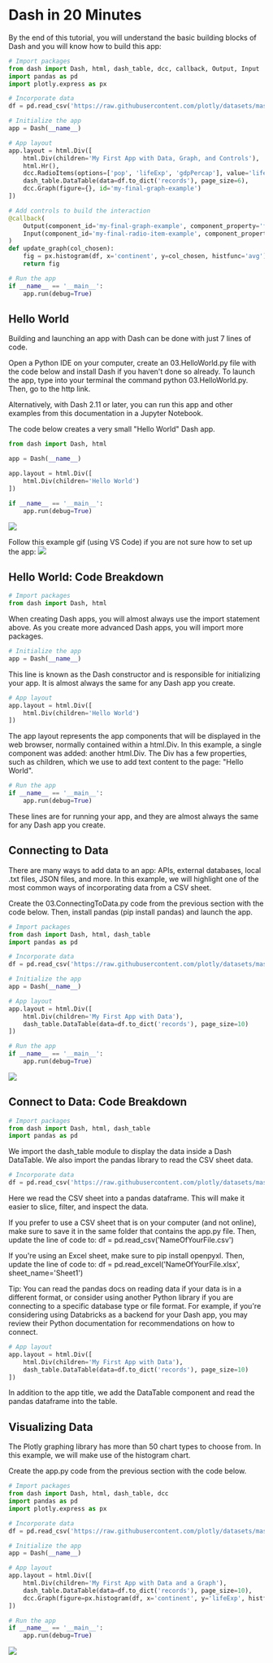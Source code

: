 # Dash in 20 Minutes

By the end of this tutorial, you will understand the basic building blocks of Dash and you will know how to build this app:

```python :
# Import packages
from dash import Dash, html, dash_table, dcc, callback, Output, Input
import pandas as pd
import plotly.express as px

# Incorporate data
df = pd.read_csv('https://raw.githubusercontent.com/plotly/datasets/master/gapminder2007.csv')

# Initialize the app
app = Dash(__name__)

# App layout
app.layout = html.Div([
    html.Div(children='My First App with Data, Graph, and Controls'),
    html.Hr(),
    dcc.RadioItems(options=['pop', 'lifeExp', 'gdpPercap'], value='lifeExp', id='my-final-radio-item-example'),
    dash_table.DataTable(data=df.to_dict('records'), page_size=6),
    dcc.Graph(figure={}, id='my-final-graph-example')
])

# Add controls to build the interaction
@callback(
    Output(component_id='my-final-graph-example', component_property='figure'),
    Input(component_id='my-final-radio-item-example', component_property='value')
)
def update_graph(col_chosen):
    fig = px.histogram(df, x='continent', y=col_chosen, histfunc='avg')
    return fig

# Run the app
if __name__ == '__main__':
    app.run(debug=True)
```

## Hello World

Building and launching an app with Dash can be done with just 7 lines of code.

Open a Python IDE on your computer, create an 03.HelloWorld.py file with the code below and install Dash if you haven't done so already. To launch the app, type into your terminal the command python 03.HelloWorld.py. Then, go to the http link.

Alternatively, with Dash 2.11 or later, you can run this app and other examples from this documentation in a Jupyter Notebook.

The code below creates a very small "Hello World" Dash app.

```python :
from dash import Dash, html

app = Dash(__name__)

app.layout = html.Div([
    html.Div(children='Hello World')
])

if __name__ == '__main__':
    app.run(debug=True)
```
<!--Output  -->
<img src="/01.QuickStart/img/2.HelloWorld.png">

Follow this example gif (using VS Code) if you are not sure how to set up the app:
<img src="/01.QuickStart/img/3.dash-in-20-tutorial.gif">

## Hello World: Code Breakdown

```python :
# Import packages
from dash import Dash, html
```
When creating Dash apps, you will almost always use the import statement above. As you create more advanced Dash apps, you will import more packages.

```python :
# Initialize the app
app = Dash(__name__)
```
This line is known as the Dash constructor and is responsible for initializing your app. It is almost always the same for any Dash app you create.

```python :
# App layout
app.layout = html.Div([
    html.Div(children='Hello World')
])
```
The app layout represents the app components that will be displayed in the web browser, normally contained within a html.Div. In this example, a single component was added: another html.Div. The Div has a few properties, such as children, which we use to add text content to the page: "Hello World".

```python :
# Run the app
if __name__ == '__main__':
    app.run(debug=True)
```
These lines are for running your app, and they are almost always the same for any Dash app you create.

## Connecting to Data
There are many ways to add data to an app: APIs, external databases, local .txt files, JSON files, and more. In this example, we will highlight one of the most common ways of incorporating data from a CSV sheet.

Create the 03.ConnectingToData.py code from the previous section with the code below. Then, install pandas (pip install pandas) and launch the app.

```python :
# Import packages
from dash import Dash, html, dash_table
import pandas as pd

# Incorporate data
df = pd.read_csv('https://raw.githubusercontent.com/plotly/datasets/master/gapminder2007.csv')

# Initialize the app
app = Dash(__name__)

# App layout
app.layout = html.Div([
    html.Div(children='My First App with Data'),
    dash_table.DataTable(data=df.to_dict('records'), page_size=10)
])

# Run the app
if __name__ == '__main__':
    app.run(debug=True)
```
<!--Output 03.ConnectingToData.py-->
<img src="/01.QuickStart/img/4.ConnectingToData.png">

## Connect to Data: Code Breakdown

```python :
# Import packages
from dash import Dash, html, dash_table
import pandas as pd
```

We import the dash_table module to display the data inside a Dash DataTable. We also import the pandas library to read the CSV sheet data.

```python :
# Incorporate data
df = pd.read_csv('https://raw.githubusercontent.com/plotly/datasets/master/gapminder2007.csv')
```

Here we read the CSV sheet into a pandas dataframe. This will make it easier to slice, filter, and inspect the data.

If you prefer to use a CSV sheet that is on your computer (and not online), make sure to save it in the same folder that contains the app.py file. Then, update the line of code to: df = pd.read_csv('NameOfYourFile.csv')

If you're using an Excel sheet, make sure to pip install openpyxl. Then, update the line of code to: df = pd.read_excel('NameOfYourFile.xlsx', sheet_name='Sheet1')

Tip: You can read the pandas docs on reading data if your data is in a different format, or consider using another Python library if you are connecting to a specific database type or file format. For example, if you're considering using Databricks as a backend for your Dash app, you may review their Python documentation for recommendations on how to connect.

```python :
# App layout
app.layout = html.Div([
    html.Div(children='My First App with Data'),
    dash_table.DataTable(data=df.to_dict('records'), page_size=10)
])
```

In addition to the app title, we add the DataTable component and read the pandas dataframe into the table.

## Visualizing Data

The Plotly graphing library has more than 50 chart types to choose from. In this example, we will make use of the histogram chart.

Create the app.py code from the previous section with the code below.

```python :
# Import packages
from dash import Dash, html, dash_table, dcc
import pandas as pd
import plotly.express as px

# Incorporate data
df = pd.read_csv('https://raw.githubusercontent.com/plotly/datasets/master/gapminder2007.csv')

# Initialize the app
app = Dash(__name__)

# App layout
app.layout = html.Div([
    html.Div(children='My First App with Data and a Graph'),
    dash_table.DataTable(data=df.to_dict('records'), page_size=10),
    dcc.Graph(figure=px.histogram(df, x='continent', y='lifeExp', histfunc='avg'))
])

# Run the app
if __name__ == '__main__':
    app.run(debug=True)
```
<!--Output 03.VisualizingData.py-->
<img src="/01.QuickStart/img/5.VisualizingData.png">